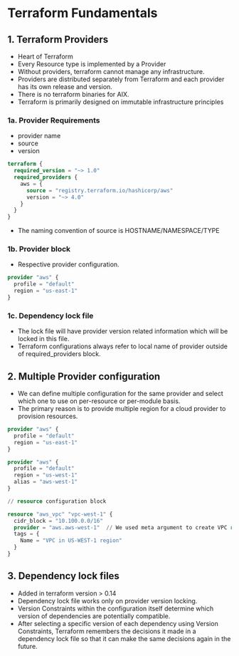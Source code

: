 # Terraform Fundamentals

## 1. Terraform Providers
- Heart of Terraform
- Every Resource type is implemented by a Provider
- Without providers, terraform cannot manage any infrastructure.
- Providers are distributed separately from Terraform and each provider has its own release and version.
- There is no terraform binaries for AIX.
- Terraform is primarily designed on immutable infrastructure principles

### 1a. Provider Requirements
- provider name
- source
- version
```terraform
terraform {
  required_version = "~> 1.0"
  required_providers {
    aws = {
      source = "registry.terraform.io/hashicorp/aws"
      version = "~> 4.0"
    }
  }
}

```
- The naming convention of source is HOSTNAME/NAMESPACE/TYPE

### 1b. Provider block
- Respective provider configuration.

```terraform
provider "aws" {
  profile = "default"
  region = "us-east-1"
}
```

### 1c. Dependency lock file
- The lock file will have provider version related information which will be locked in this file.
- Terraform configurations always refer to local name of provider outside of required_providers block.

## 2. Multiple Provider configuration
- We can define multiple configuration for the same provider and select which one to use on per-resource or per-module basis.
- The primary reason is to provide multiple region for a cloud provider to provision resources.

```terraform
provider "aws" {
  profile = "default"
  region = "us-east-1"
}

provider "aws" {
  profile = "default"
  region = "us-west-1"
  alias = "aws-west-1"
}

// resource configuration block

resource "aws_vpc" "vpc-west-1" {
  cidr_block = "10.100.0.0/16"
  provider = "aws.aws-west-1"  // We used meta argument to create VPC resource in us-west-1 region
  tags = {
    Name = "VPC in US-WEST-1 region"
  }
}
```

## 3. Dependency lock files
- Added in terraform version > 0.14
- Dependency lock file works only on provider version locking.
- Version Constraints within the configuration itself determine which version of dependencies are potentially compatible.
- After selecting a specific version of each dependency using Version Constraints, Terraform remembers the decisions it made
  in a dependency lock file so that it can make the same decisions again in the future.

